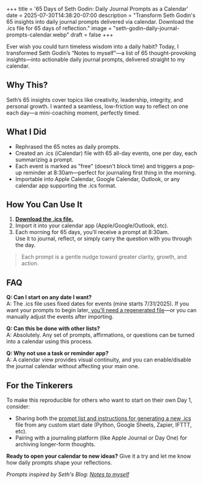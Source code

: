 +++
title = '65 Days of Seth Godin: Daily Journal Prompts as a Calendar'
date = 2025-07-30T14:38:20-07:00
description = "Transform Seth Godin's 65 insights into daily journal prompts delivered via calendar. Download the .ics file for 65 days of reflection."
image = "seth-godin-daily-journal-prompts-calendar.webp"
draft = false
+++

Ever wish you could turn timeless wisdom into a daily habit? Today, I transformed Seth Godin’s “Notes to myself”—a list of 65 thought-provoking insights—into actionable daily journal prompts, delivered straight to my calendar.

## Why This?

Seth’s 65 insights cover topics like creativity, leadership, integrity, and personal growth. I wanted a seamless, low-friction way to reflect on one each day—a mini-coaching moment, perfectly timed.

## What I Did

- Rephrased the 65 notes as daily prompts.
- Created an .ics (iCalendar) file with 65 all-day events, one per day, each summarizing a prompt.
- Each event is marked as "free" (doesn't block time) and triggers a pop-up reminder at 8:30am—perfect for journaling first thing in the morning.
- Importable into Apple Calendar, Google Calendar, Outlook, or any calendar app supporting the .ics format.

## How You Can Use It

1. [**Download the .ics file.**](/posts/seth-godin-daily-journal-prompts-calendar/seth_godin_journal_prompts.ics)
2. Import it into your calendar app (Apple/Google/Outlook, etc).
3. Each morning for 65 days, you’ll receive a prompt at 8:30am.  
   Use it to journal, reflect, or simply carry the question with you through the day.

> Each prompt is a gentle nudge toward greater clarity, growth, and action.

## FAQ

**Q: Can I start on any date I want?**  
A: The .ics file uses fixed dates for events (mine starts 7/31/2025). If you want your prompts to begin later,[ you’ll need a regenerated file](https://gist.github.com/pwarnock/9fa68bce9647998505d3f9b8856746ef)—or you can manually adjust the events after importing.

**Q: Can this be done with other lists?**  
A: Absolutely. Any set of prompts, affirmations, or questions can be turned into a calendar using this process.

**Q: Why not use a task or reminder app?**  
A: A calendar view provides visual continuity, and you can enable/disable the journal calendar without affecting your main one.

## For the Tinkerers

To make this reproducible for others who want to start on their own Day 1, consider:
- Sharing both the [prompt list and instructions for generating a new .ics](https://gist.github.com/pwarnock/9fa68bce9647998505d3f9b8856746ef) file from any custom start date (Python, Google Sheets, Zapier, IFTTT, etc).
- Pairing with a journaling platform (like Apple Journal or Day One) for archiving longer-form thoughts.

**Ready to open your calendar to new ideas?**
Give it a try and let me know how daily prompts shape your reflections.

*Prompts inspired by Seth's Blog: [Notes to myself](https://seths.blog/2025/07/65-thoughts/)*
